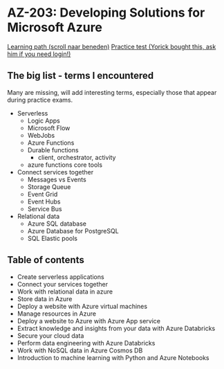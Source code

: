 # AZ-203: Developing Solutions for Microsoft Azure

[Learning path (scroll naar beneden)](https://docs.microsoft.com/en-us/learn/certifications/exams/az-203)
[Practice test (Yorick bought this, ask him if you need login!)](https://www.whizlabs.com/learn/course/microsoft-azure-az-203/)

## The big list - terms I encountered

Many are missing, will add interesting terms, especially those that appear during practice exams.

- Serverless
  - Logic Apps
  - Microsoft Flow
  - WebJobs
  - Azure Functions
  - Durable functions
    - client, orchestrator, activity
  - azure functions core tools
- Connect services together
  - Messages vs Events
  - Storage Queue
  - Event Grid
  - Event Hubs
  - Service Bus
- Relational data
  - Azure SQL database
  - Azure Database for PostgreSQL
  - SQL Elastic pools

## Table of contents

- Create serverless applications
- Connect your services together
- Work with relational data in azure
- Store data in Azure
- Deploy a website with Azure virtual machines
- Manage resources in Azure
- Deploy a website to Azure with Azure App service
- Extract knowledge and insights from your data with Azure Databricks
- Secure your cloud data
- Perform data engineering with Azure Databricks
- Work with NoSQL data in Azure Cosmos DB
- Introduction to machine learning with Python and Azure Notebooks
